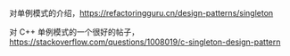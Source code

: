 对单例模式的介绍，<https://refactoringguru.cn/design-patterns/singleton>

对 C++ 单例模式的一个很好的帖子，<https://stackoverflow.com/questions/1008019/c-singleton-design-pattern>
